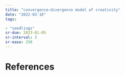 ```yaml
---
title: "convergence–divergence model of creativity"
date: "2022-03-18"
tags:

- "seedlings"
sr-due: 2023-01-05
sr-interval: 3
sr-ease: 250
---
```




# References

